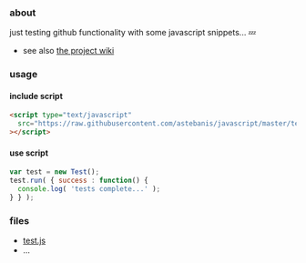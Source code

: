 ### about

just testing github functionality with some javascript snippets... :zzz:

* see also [the project wiki](https://github.com/astebanis/javascript/wiki)

### usage

#### include script
```html
<script type="text/javascript"
  src="https://raw.githubusercontent.com/astebanis/javascript/master/test.js"
></script>
```

#### use script
```javascript
var test = new Test();
test.run( { success : function() {
  console.log( 'tests complete...' );
} } );
```

### files

* [test.js](https://github.com/astebanis/javascript/blob/master/test.js)
* ...

